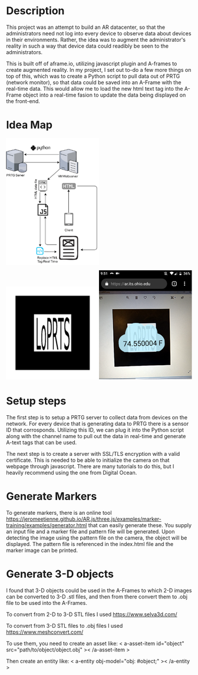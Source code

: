 # Description
This project was an attempt to build an AR datacenter, so that the administrators need not log into every device to observe data about devices in their environments. Rather, the idea was to augment the administrator's reality in such a way that device data could readibly be seen to the administrators.

This is built off of aframe.io, utilizing javascript plugin and A-frames to create augmented reality. In my project, I set out to-do a few more things on top of this, which was to create a Python script to pull data out of PRTG (network monitor), so that data could be saved into an A-Frame <a-text> with the real-time data. This would allow me to load the new html text tag into the A-Frame object into a real-time fasion to update the data being displayed on the front-end.

# Idea Map
<img src="https://github.com/cj667113/AR_Datacenter/blob/master/Photos/AR_Setup.jpg" height="60%" width="50%" align="center">

<img src="https://github.com/cj667113/AR_Datacenter/blob/master/Photos/marker-LoPRTS.png" height="35%" width="50%"><img src="https://github.com/cj667113/AR_Datacenter/blob/master/Photos/AR_LoPRTS.png" height="35%" width="50%">

# Setup steps
The first step is to setup a PRTG server to collect data from devices on the network. For every device that is generating data to PRTG there is a sensor ID that corrosponds. Utilizing this ID, we can plug it into the Python script along with the channel name to pull out the data in real-time and generate A-text tags that can be used.

The next step is to create a server with SSL/TLS encryption with a valid certificate. This is needed to be able to initialize the camera on that webpage through javascript. There are many tutorials to do this, but I heavily recommend using the one from Digital Ocean.

# Generate Markers
To generate markers, there is an online tool https://jeromeetienne.github.io/AR.js/three.js/examples/marker-training/examples/generator.html that can easily generate these. You supply an input file and a marker file and pattern file will be generated. Upon detecting the image using the pattern file on the camera, the object will be displayed. The pattern file is referenced in the index.html file and the marker image can be printed.

# Generate 3-D objects
I found that 3-D objects could be used in the A-Frames to which 2-D images can be converted to 3-D .stl files, and then from there convert them to .obj file to be used into the A-Frames.

To convert from 2-D to 3-D STL files I used https://www.selva3d.com/

To convert from 3-D STL files to .obj files I used https://www.meshconvert.com/

To use them, you need to create an asset like: < a-asset-item id="object" src="path/to/object/object.obj" >< /a-asset-item >

Then create an entity like: < a-entity obj-model="obj: #object;" >< /a-entity >
